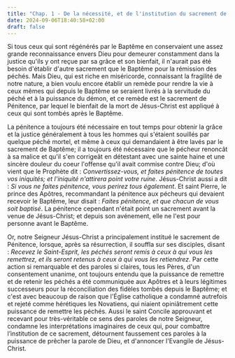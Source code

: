 ```yaml
---
title: "Chap. 1 - De la nécessité, et de l'institution du sacrement de Pénitence"
date: 2024-09-06T18:40:58+02:00
draft: false
---
```




Si tous ceux qui sont régénérés par le Baptême en conservaient une assez grande reconnaissance envers Dieu pour demeurer constamment dans la justice qu'ils y ont reçue par sa grâce et son bienfait, il n'aurait pas été besoin d'établir d'autre sacrement que le Baptême pour la rémission des péchés. Mais Dieu, qui est riche en miséricorde, connaissant la fragilité de notre nature, a bien voulu encore établir un remède pour rendre la vie à ceux mêmes qui depuis le Baptême se seraient livrés à la servitude du péché et à la puissance du démon, et ce remède est le sacrement de Pénitence, par lequel le bienfait de la mort de Jésus-Christ est appliqué à ceux qui sont tombés après le Baptême.

La pénitence a toujours été nécessaire en tout temps pour obtenir la grâce et la justice généralement à tous les hommes qui s'étaient souillés par quelque péché mortel, et même à ceux qui demandaient à être lavés par le sacrement de Baptême; il a toujours été nécessaire que le pécheur renoncât à sa malice et qu'il s'en corrigeât en détestant avec une sainte haine et une sincère douleur du coeur l'offense qu'il avait commise contre Dieu; d'où vient que le Prophète dit : *Convertissez-vous, et faites pénitence de toutes vos iniquités; et l'iniquité n'attirera point votre ruine*. Jésus-Christ aussi a dit : *Si vous ne faites pénitence, vous perirez tous également*. Et saint Pierre, le prince des Apôtres, recommandant la pénitence aux pécheurs qui devaient recevoir le Baptême, leur disait : *Faites pénitence, et que chacun de vous soit baptisé*. La pénitence cependant n'était point un sacrement avant la venue de Jésus-Christ; et depuis son avénement, elle ne l'est pour personne avant le Baptême. 

Or, notre Seigneur Jésus-Christ a principalement institué le sacrement de Pénitence, lorsque, après sa résurrection, il souffla sur ses disciples, disant : *Recevez le Saint-Esprit, les péchés seront remis à ceux à qui vous les remettrez, et ils seront retenus à ceux à qui vous les retiendrez*. Par cette action si remarquable et des paroles si claires, tous les Pères, d'un consentement unanime, ont toujours entendu que la puissance de remettre et de retenir les péchés a été communiquée aux Apôtres et à leurs légitimes successeurs pour la réconciliation des fidèles tombés depuis le Baptême; et c'est avec beaucoup de raison que l'Église catholique a condamné autrefois et rejeté comme hérétiques les Novatiens, qui niaient opiniâtrement cette puissance de remettre les péchés. Aussi le saint Concile approuvant et recevant pour très-véritable ce sens des paroles de notre Seigneur, condamne les interprétations imaginaires de ceux qui, pour combattre l’institution de ce sacrement, détournent faussement ces paroles à la puissance de prêcher la parole de Dieu, et d'annoncer l'Evangile de Jésus-Christ.

